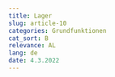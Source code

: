 ```yaml
---
title: Lager
slug: article-10
categories: Grundfunktionen
cat_sort: B
relevance: AL
lang: de
date: 4.3.2022
---
```

